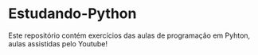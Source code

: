 # Estudando-Python
Este repositório contém exercícios das aulas de programação em Pyhton, aulas assistidas pelo Youtube!  
